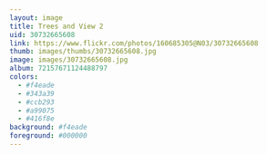 ```yaml
---
layout: image
title: Trees and View 2
uid: 30732665608
link: https://www.flickr.com/photos/160685305@N03/30732665608
thumb: images/thumbs/30732665608.jpg
image: images/30732665608.jpg
album: 72157671124488797
colors: 
  - #f4eade
  - #343a39
  - #ccb293
  - #a99075
  - #416f8e
background: #f4eade
foreground: #000000
---
```


